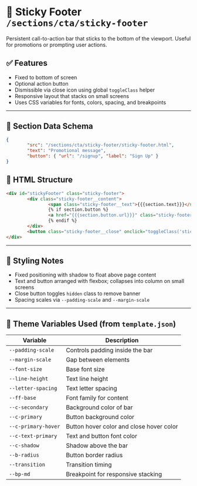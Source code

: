 # 📂 Sticky Footer `/sections/cta/sticky-footer`

Persistent call-to-action bar that sticks to the bottom of the viewport. Useful for promotions or prompting user actions.

## ✅ Features

-   Fixed to bottom of screen
-   Optional action button
-   Dismissible via close icon using global `toggleClass` helper
-   Responsive layout that stacks on small screens
-   Uses CSS variables for fonts, colors, spacing, and breakpoints

---

## 🧾 Section Data Schema

```json
{
        "src": "/sections/cta/sticky-footer/sticky-footer.html",
        "text": "Promotional message",
        "button": { "url": "/signup", "label": "Sign Up" }
}
```

## 🧱 HTML Structure

```html
<div id="stickyFooter" class="sticky-footer">
        <div class="sticky-footer__content">
                <span class="sticky-footer__text">{{{section.text}}}</span>
                {% if section.button %}
                <a href="{{{section.button.url}}}" class="sticky-footer__button">{{{section.button.label}}}</a>
                {% endif %}
        </div>
        <button class="sticky-footer__close" onclick="toggleClass('stickyFooter','hidden')">&times;</button>
</div>
```

---

## 🎨 Styling Notes

-   Fixed positioning with shadow to float above page content
-   Text and button arranged with flexbox; collapses into column on small screens
-   Close button toggles `hidden` class to remove banner
-   Spacing scales via `--padding-scale` and `--margin-scale`

---

## 🧩 Theme Variables Used (from `template.json`)

| Variable          | Description                               |
| ----------------- | ----------------------------------------- |
| `--padding-scale` | Controls padding inside the bar           |
| `--margin-scale`  | Gap between elements                      |
| `--font-size`     | Base font size                            |
| `--line-height`   | Text line height                          |
| `--letter-spacing`| Text letter spacing                       |
| `--ff-base`       | Font family for content                   |
| `--c-secondary`   | Background color of bar                   |
| `--c-primary`     | Button background color                   |
| `--c-primary-hover` | Button hover color and close hover color |
| `--c-text-primary`| Text and button font color                |
| `--c-shadow`      | Shadow above the bar                      |
| `--b-radius`      | Button border radius                      |
| `--transition`    | Transition timing                         |
| `--bp-md`         | Breakpoint for responsive stacking        |
